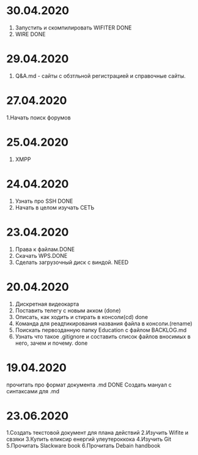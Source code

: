 30.04.2020
========================

1. Запустить и скомпилировать WIFITER DONE
2. WIRE DONE


29.04.2020
========================

1. Q&A.md - сайты с обзтльной регистрацией и справочные сайты.




27.04.2020
========================

1.Начать поиск форумов



25.04.2020
========================

1. XMPP



24.04.2020
========================
1. Узнать про SSH DONE
2. Начать в целом изучать СЕТЬ



23.04.2020
========================
1. Права к файлам.DONE
2. Cкачать WPS.DONE
3. Сделать загрузочный диск с виндой. NEED





20.04.2020
========================
1. Дискретная видеокарта
2. Поставить телегу с новым акком (done)
3. Описать, как ходить и стирать в консоли(cd) done
4. Команда для реадтикирования названия файла в консоли.(rename)
5. Поискать первозданную папку Education с файлом BACKLOG.md 
6. Узнать что такое .gitignore и составить список файлов вносимых в него, зачем и почему. done

19.04.2020
========================

прочитать про формат документа .md DONE
Создать мануал с синтаксами для .md

23.06.2020
========================
1.Создать текстовой документ для плана действий 
2.Изучить Wifite и свзяки
3.Купить еликсир енергий улеутероккока 
4.Изучить Git
5.Прочитать Slackware book
6.Прочитать Debain handbook



